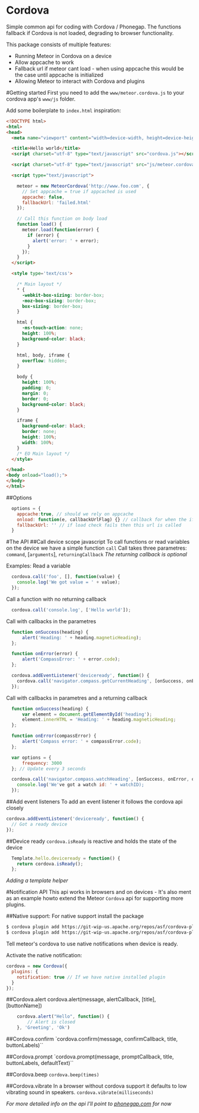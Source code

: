 Cordova
=======
Simple common api for coding with Cordova / Phonegap. The functions fallback if Cordova is not loaded, degrading to browser functionality.

This package consists of multiple features:
* Running Meteor in Cordova on a device
* Allow appcache to work
* Fallback url if meteor cant load - when using appcache this would be the case until appcache is initialized
* Allowing Meteor to interact with Cordova and plugins

#Getting started
First you need to add the `www/meteor.cordova.js` to your cordova app's `www/js` folder.

Add some boilerplate to `index.html` inspiration:
```html
<!DOCTYPE html>
<html>
<head>
  <meta name="viewport" content="width=device-width, height=device-height, initial-scale=1, maximum-scale=1, user-scalable=no"/>

  <title>Hello world</title>
  <script charset="utf-8" type="text/javascript" src="cordova.js"></script>

  <script charset="utf-8" type="text/javascript" src="js/meteor.cordova.js"></script>

  <script type="text/javascript">

    meteor = new MeteorCordova('http://www.foo.com', {
      // Set appcache = true if appcached is used
      appcache: false,
      fallbackUrl: 'failed.html'
    });

    // Call this function on body load
    function load() {
      meteor.load(function(error) {
        if (error) {
          alert('error: ' + error);
        }
      });
    }
  </script>

  <style type='text/css'>

    /* Main layout */
    * {
      -webkit-box-sizing: border-box;
      -moz-box-sizing: border-box;
      box-sizing: border-box;
    }

    html {
      -ms-touch-action: none;
      height: 100%;
      background-color: black;
    }

    html, body, iframe {
      overflow: hidden;
    }

    body {
      height: 100%;
      padding: 0;
      margin: 0;
      border: 0;
      background-color: black;
    }

    iframe {
      background-color: black;
      border: none;
      height: 100%;
      width: 100%;
    }
    /* EO Main layout */
  </style>

</head>
<body onload="load();">
</body>
</html>
```

##Options
```js
  options = {
    appcache:true, // should we rely on appcache
    onload: function(e, callbackUrlFlag) {} // callback for when the iframe is loaded with meteor or fallbackUrl (if callbackUrlFlag == true)
    fallbackUrl: '' // if load check fails then this url is called
  }
```

#The API
##Call device scope javascript
To call functions or read variables on the device we have a simple function `call`
Call takes three parametres:
`command`, [`arguments`], `returningCallback`
*The returning callback is optional*

Examples:
Read a variable
```js
  cordova.call('foo', [], function(value) {
    console.log('We got value = ' + value);
  });
```
Call a function with no returning callback
```js
  cordova.call('console.log', ['Hello world']);
```

Call with callbacks in the parametres
```js
  function onSuccess(heading) {
      alert('Heading: ' + heading.magneticHeading);
  };

  function onError(error) {
      alert('CompassError: ' + error.code);
  };

  cordova.addEventListener('deviceready', function() {
    cordova.call('navigator.compass.getCurrentHeading', [onSuccess, onError]);
  });
```

Call with callbacks in parametres and a returning callback
```js
  function onSuccess(heading) {
      var element = document.getElementById('heading');
      element.innerHTML = 'Heading: ' + heading.magneticHeading;
  };

  function onError(compassError) {
      alert('Compass error: ' + compassError.code);
  };

  var options = {
      frequency: 3000
  }; // Update every 3 seconds

  cordova.call('navigator.compass.watchHeading', [onSuccess, onError, options], function(watchID) {
    console.log('We've got a watch id: ' + watchID);
  });
```

##Add event listeners
To add an event listener it follows the cordova api closely
```js
cordova.addEventListener('deviceready', function() {
  // Got a ready device
});
```

##Device ready
`cordova.isReady` is reactive and holds the state of the device

```js
  Template.hello.deviceready = function() {
    return cordova.isReady();
  };
```
*Adding a template helper*

#Notification API
This api works in browsers and on devices - It's also ment as an example howto extend the Meteor `Cordova` api for supporting more plugins.

##Native support:
For native support install the package
```bash
$ cordova plugin add https://git-wip-us.apache.org/repos/asf/cordova-plugin-vibration.git
$ cordova plugin add https://git-wip-us.apache.org/repos/asf/cordova-plugin-dialogs.git
```
Tell meteor's cordova to use native notifications when device is ready.

Activate the native notification:
```js
cordova = new Cordova({
  plugins: {
    notification: true // If we have native installed plugin
  }
});
```

##Cordova.alert
cordova.alert(message, alertCallback, [title], [buttonName])
```js
    cordova.alert("Hello", function() {
        // Alert is closed
    }, 'Greeting', 'Ok')
```

##Cordova.confirm
`cordova.confirm(message, confirmCallback, title, buttonLabels)``

##Cordova.prompt
`cordova.prompt(message, promptCallback, title, buttonLabels, defaultText)``

##Cordova.beep
`cordova.beep(times)`

##Cordova.vibrate
In a browser without cordova support it defaults to low vibrating sound in speakers.
`cordova.vibrate(milliseconds)`

*For more detailed info on the api I'll point to [phonegap.com](http://www.phonegap.com) for now*